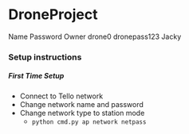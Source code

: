 # DroneProject

Name Password Owner
drone0 dronepass123 Jacky

### Setup instructions

##### First Time Setup
* Connect to Tello network
* Change network name and password
* Change network type to station mode
  * `python cmd.py ap network netpass`
